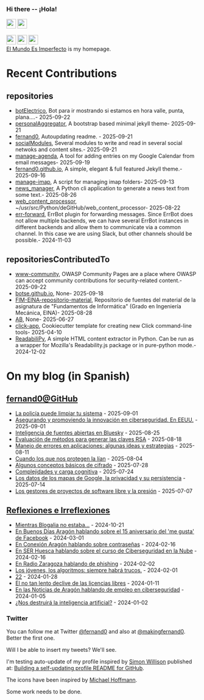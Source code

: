 ### Hi there -- ¡Hola!

<a href="mailto:ftricas@unizar.es" title="e-mail"><i class="svg-icon email"></i></a> 
<a href="https://www.linkedin.com/in/fernand0" title="My LinkedIn//Mi LinkedIn"><img src="https://img.shields.io/badge/linkedin-%230077B5.svg?&style=for-the-badge&logo=linkedin&logoColor=white" height=25></a> 
<a href="https://www.twitter.com/fernand0" title="My Twitter//Mi Twitter"><img src="https://img.shields.io/badge/twitter-%231DA1F2.svg?&style=for-the-badge&logo=twitter&logoColor=white" height=25></i></a> 
<link href="https://mastodon.social/@fernand0" rel="me" title="My Mastodon//Mi Mastodon"><img src="https://img.shields.io/static/v1?label=Mastodon&message=Social&color=blue" height=25></i></a> 
<a href="https://flickr.com/fernand0"><img src="https://img.shields.io/static/v1?label=Flickr&message=Images&color=blue" height=25></a>
<a href="https://dev.to/fernand0"><img src="https://img.shields.io/badge/DEV.TO-%230A0A0A.svg?&style=for-the-badge&logo=dev-dot-to&logoColor=white" height=25></a>
<div>
<a href="https://elmundoesimperfecto.com/" rel="me">El Mundo Es Imperfecto</a> is my homepage.
</div>

# Recent Contributions
<!-- recent_releases starts -->


## repositories
* [botElectrico](https://github.com/fernand0/botElectrico),  Bot para ir mostrando si estamos en hora valle, punta, plana....- 2025-09-22
* [personalAggregator](https://github.com/fernand0/personalAggregator),  A bootstrap based minimal jekyll theme- 2025-09-21
* [fernand0](https://github.com/fernand0/fernand0),  Autoupdating readme. - 2025-09-21
* [socialModules](https://github.com/fernand0/socialModules),  Several modules to write and read in several social netwoks and content sites.- 2025-09-21
* [manage-agenda](https://github.com/fernand0/manage-agenda),  A tool for adding entries on my Google Calendar from email messages- 2025-09-19
* [fernand0.github.io](https://github.com/fernand0/fernand0.github.io),  A simple, elegant & full featured Jekyll theme.- 2025-09-16
* [manage-imap](https://github.com/fernand0/manage-imap),  A script for managing imap folders- 2025-09-13
* [news_manager](https://github.com/fernand0/news_manager),  A Python cli application to generate a news text from some text.- 2025-08-26
* [web_content_processor](https://github.com/fernand0/web_content_processor),  ~/usr/src/Python/deGitHub/web_content_processor- 2025-08-22
* [err-forward](https://github.com/fernand0/err-forward),  ErrBot plugin for forwarding messages. Since ErrBot does not allow multiple backends, we can have several ErrBot instances in different backends and allow them to communicate via a common channel. In this case we are using Slack, but other channels should be possible.- 2024-11-03

## repositoriesContributedTo
* [www-community](https://github.com/OWASP/www-community),  OWASP Community Pages are a place where OWASP can accept community contributions for security-related content.- 2025-09-22
* [botse.github.io](https://github.com/botse/botse.github.io),  None- 2025-09-18
* [FIM-EINA-repositorio-material](https://github.com/ricardojrdez/FIM-EINA-repositorio-material),  Repositorio de fuentes del material de la asignatura de "Fundamentos de Informática" (Grado en Ingeniería Mecánica, EINA)- 2025-08-28
* [AB](https://github.com/simber72/AB),  None- 2025-06-27
* [click-app](https://github.com/simonw/click-app),  Cookiecutter template for creating new Click command-line tools- 2025-04-10
* [ReadabiliPy](https://github.com/alan-turing-institute/ReadabiliPy),  A simple HTML content extractor in Python. Can be run as a wrapper for Mozilla's Readability.js package or in pure-python mode.- 2024-12-02
<!-- recent_releases ends -->

# On my blog (in Spanish)

<!-- blog starts -->


## [fernand0@GitHub](https://fernand0.github.io/)
* [La policía puede limpiar tu sistema](http://fernand0.github.io//fbi-reparando-errores/) - 2025-09-01
* [Asegurando y promoviendo la innovación en ciberseguridad. En EEUU.](http://fernand0.github.io//orden-fortalezimiento-ciberseguridad/) - 2025-09-01
* [Inteligencia de fuentes abiertas en Bluesky](http://fernand0.github.io//osint-inteligencia-bluesky/) - 2025-08-25
* [Evaluación de métodos para generar las claves RSA](http://fernand0.github.io//claves-RSA/) - 2025-08-18
* [Manejo de errores en aplicaciones: algunas ideas y estrategias](http://fernand0.github.io//manejo-errores-python/) - 2025-08-11
* [Cuando los que nos protegen la lían](http://fernand0.github.io//protegerse-ataques/) - 2025-08-04
* [Algunos conceptos básicos de cifrado](http://fernand0.github.io//cifrado-ideas-principales/) - 2025-07-28
* [Complejidades y carga cognitiva](http://fernand0.github.io//carga-cognitiva/) - 2025-07-24
* [Los datos de los mapas de Google, la privacidad y su persistencia](http://fernand0.github.io//errores-fallos-localizacion-google/) - 2025-07-14
* [Los gestores de proyectos de software libre y la presión](http://fernand0.github.io//software-libre-y-presiones/) - 2025-07-07

## [Reflexiones e Irreflexiones](http://fernand0.blogalia.com/)
* [Mientras Blogalia no estaba...](http://fernand0.blogalia.com//historias/78899) - 2024-10-21
* [En Buenos D&#237;as Arag&#243;n hablando sobre el 15 aniversario del 'me gusta' de Facebook](http://fernand0.blogalia.com//historias/78830) - 2024-03-01
* [En Conexi&#243;n Arag&#243;n hablando sobre contrase&#241;as](http://fernand0.blogalia.com//historias/78823) - 2024-02-16
* [En SER Huesca hablando sobre el curso de Ciberseguridad en la Nube](http://fernand0.blogalia.com//historias/78822) - 2024-02-16
* [En Radio Zaragoza hablando de phishing](http://fernand0.blogalia.com//historias/78816) - 2024-02-02
* [Los j&#243;venes, los algoritmos: siempre habr&#225; trucos.](http://fernand0.blogalia.com//historias/78815) - 2024-02-01
* [22](http://fernand0.blogalia.com//historias/78812) - 2024-01-28
* [El no tan lento declive de las licencias libres](http://fernand0.blogalia.com//historias/78804) - 2024-01-11
* [En las Noticias de Arag&#243;n hablando de empleo en ciberseguridad](http://fernand0.blogalia.com//historias/78801) - 2024-01-05
* [&#191;Nos destruir&#225; la inteligencia artificial?](http://fernand0.blogalia.com//historias/78800) - 2024-01-02
<!-- blog ends -->

### Twitter 

You can follow me at Twitter [@fernand0](https://twitter.com/fernand0) and also at [@makingfernand0](https://twitter.com/fernand0). Better the first one.

Will I be able to insert my tweets? We'll see.

I'm testing auto-update of my profile inspired by [Simon Willison](https://simonwillison.net/) published at: [Building a self-updating profile README for GitHub](https://simonwillison.net/2020/Jul/10/self-updating-profile-readme/).

The icons have been inspired by [Michael Hoffmann](https://www.mokkapps.de/).

Some work needs to be done.

<!--
**fernand0/fernand0** is a ✨ _special_ ✨ repository because its `README.md` (this file) appears on your GitHub profile.

Here are some ideas to get you started:

- 🔭 I’m currently working on ...
- 🌱 I’m currently learning ...
- 👯 I’m looking to collaborate on ...
- 🤔 I’m looking for help with ...
- 💬 Ask me about ...
- 📫 How to reach me: ...
- 😄 Pronouns: ...
- ⚡ Fun fact: ...
-->

